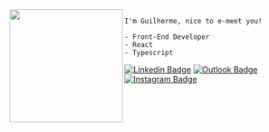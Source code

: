 <img align="left" height="200" src="https://i.pinimg.com/564x/c5/ea/12/c5ea12bca11a1aee7119c5115fe7a3af.jpg"/>

    I'm Guilherme, nice to e-meet you!
    
    - Front-End Developer
    - React
    - Typescript

[![Linkedin Badge](https://img.shields.io/badge/LinkedIn-0077B5?style=for-the-badge&logo=linkedin&logoColor=white&link=https://www.linkedin.com/in/guilhermeponte7/)](https://www.linkedin.com/in/guilhermeponte7/)
[![Outlook Badge](https://img.shields.io/badge/Outlook-0078D4?style=for-the-badge&logo=microsoft-outlook&logoColor=white&link=mailto:guilhermescponte@hotmail.com)](mailto:guilhermescponte@hotmail.com)
[![Instagram Badge](https://img.shields.io/badge/Instagram-E4405F?style=for-the-badge&logo=instagram&logoColor=white)](https://www.instagram.com/gponte7/)
